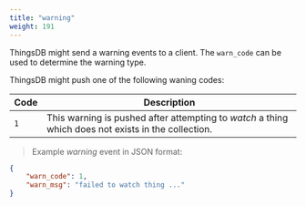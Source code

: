 ```yaml
---
title: "warning"
weight: 191
---
```


ThingsDB might send a warning events to a client. The `warn_code` can be used
to determine the warning type.

ThingsDB might push one of the following waning codes:

Code | Description
---- | -----------
`1` | This warning is pushed after attempting to *watch* a thing which does not exists in the collection.


> Example *warning* event in JSON format:

```json
{
    "warn_code": 1,
    "warn_msg": "failed to watch thing ..."
}
```

